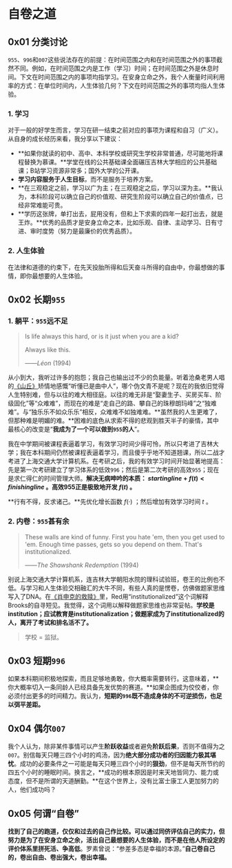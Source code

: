 # 自卷之道

## 0x01 分类讨论

`955`、`996`和`007`这些说法存在的前提：在时间范围之内和在时间范围之外的事项截然不同。例如，在时间范围之内是工作（学习）时间；在时间范围之外是休息时间。下文在时间范围之内的事项均指学习。在安身立命之外，我个人衡量时间利用率的方式：在单位时间内，人生体验几何？下文在时间范围之外的事项均指人生体验。

### 1. 学习

对于一般的好学生而言，学习在研一结束之前对应的事项为课程和自习（广义）。从自身的成长经历来看，我分享以下建议：

- **如果你就读的初中、高中、本科学校或研究生学校非常普通，尽可能地将课程替换为慕课。**学堂在线的公共基础课全面碾压吉林大学相应的公共基础课；B站学习资源非常多；国外大学的公开课。
- **学习内容服务于人生目标**，而不是服务于培养方案。
- **在三观稳定之前，学习以广为主；在三观稳定之后，学习以深为主。**我认为，本科阶段可以确立自己的价值观、研究生阶段可以确立自己的价值点，已经非常难能可贵。
- **学历这张牌，单打出去，屁用没有，但和上下求索的四年一起打出去，就是王炸。**优秀的品质才是安身立命之本，比如乐观、自律、主动学习、日有寸进、审时度势（努力是最廉价的优秀品质）。

### 2. 人生体验

在法律和道德的约束下，在先天投胎所得和后天奋斗所得的自由中，你最想做的事情，即你最想要的人生体验。

## 0x02 长期`955`

### 1. 躺平：`955`远不足

> Is life always this hard, or is it just when you are a kid?
>
> Always like this.
>
> ——*Léon* (1994)

从小到大，我听过许多的抱怨；我自己也输出过不少的负能量。听着沧桑老男人唱的[《山丘》](https://music.douban.com/subject/24847484/)矫情地感慨“听懂已是曲中人”，哪个伪文青不是呢？现在的我依旧觉得人生特别难，但与以往的难大相径庭。以往的难无非是“娶妻生子、买房买车、阶级固化”等“众难难”，而现在的难是“走自己的路、攀自己的珠穆朗玛峰”之“独难难”。与“独乐乐不如众乐乐”相反，众难难不如独难难。**虽然我的人生更难了，但那种难是明媚的难。**困难的底色从求索不得的悲观到胜天半子的豪情，其中最核心的改变是“**我成为了一个可以做到`955`的人**”。

我在中学期间被课程表逼着学习，有效学习时间少得可怜，所以只考进了吉林大学；我在本科期间仍然被课程表逼着学习，而且傻乎乎地不知道翘课，所以二战才考进了上海交通大学计算机系。在考研之后，我的有效学习时间开始显著地提高：先是第一次考研建立了学习体系的低效`996`；然后是第二次考研的高效`955`；现在是求仁得仁的时间管理大师。**解决无病呻吟的本质： $starting line + f(t) < finishing line$ 。高效955正是极致地开发 $f(t)$ 。**

**行有不得，反求诸己。**先优化增长函数 $f(·)$ ；然后增加有效学习时间 $t$ 。

### 2. 内卷：`955`甚有余

> These walls are kind of funny. First you hate 'em, then you get used to 'em. Enough time passes, gets so you depend on them. That's institutionalized.
>
> ——*The Shawshank Redemption* (1994)

别说上海交通大学计算机系，连吉林大学朝阳水院的理科试验班，卷王的比例也不低。与学习和人生体验交相融汇的大牛不同，有些人真的是愣卷，仿佛做题家思维写入了DNA。在[《肖申克的救赎》](https://movie.douban.com/subject/1292052/)里，Red用“institutionalized”这个词解释Brooks的自寻短见。我觉得，这个词用以解释做题家思维也非常妥帖。**学校是institution；应试教育是institutionalization；做题家成为了institutionalized的人，离开了考试和排名活不了。**

> 学校 = 监狱。

## 0x03 短期`996`

如果本科期间积极地探索，而且足够地勇敢，你大概率需要转行。这意味着，**你大概率切入一条同龄人已经具备先发优势的赛道。**如果企图成为佼佼者，你必须付出更多的时间精力。我认为，**短期的`996`既不造成身体的不可逆损伤，也足以弭平差距。**

## 0x04 偶尔`007`

我个人认为，除非某件事情可以产生**阶跃收益**或者避免**阶跃后果**，否则不值得为之`007`。别信每天只睡三四个小时的鸡汤，因为**绝大部分成功者的归因能力极其堪忧**。成功的必要条件之一可能是每天只睡三四个小时的**狠劲**，但不是每天所节约的四五个小时的睡眠时间。换言之，**成功的根本原因是时来天地皆同力、能力或态度，但不是所谓的天道酬勤。**在这个世界上，没有比富士康工人更加努力的人，他们成功吗？

## 0x05 何谓“自卷”

**找到了自己的跑道，仅仅和过去的自己作比较。**可以通过同侪评估自己的实力，但**努力是为了在安身立命之余，活出自己最想要的人生体验，而不是在他人所设定的评价体系里拼死活、争高低**。罗素曾说：“参差多态是幸福的本源。”**自己卷自己的，卷出自由、卷出强大，卷出幸福。**
